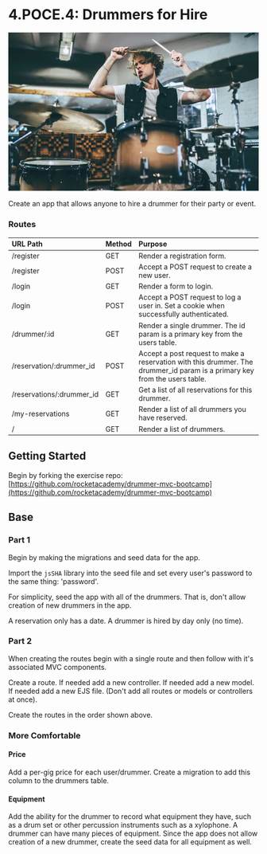 # 4.POCE.4: Drummers for Hire

![](../../.gitbook/assets/shutterstock_740713477.webp)

Create an app that allows anyone to hire a drummer for their party or event.

### Routes

| URL Path | Method | Purpose |
| :--- | :--- | :--- |
| /register | GET | Render a registration form. |
| /register | POST | Accept a POST request to create a new user. |
| /login | GET | Render a form to login. |
| /login | POST | Accept a POST request to log a user in. Set a cookie when successfully authenticated.  |
| /drummer/:id | GET | Render a single drummer. The id param is a primary key from the users table. |
| /reservation/:drummer\_id | POST | Accept a post request to make a reservation with this drummer. The drummer\_id param is a primary key from the users table. |
| /reservations/:drummer\_id | GET | Get a list of all reservations for this drummer. |
| /my-reservations | GET | Render a list of all drummers you have reserved. |
| / | GET | Render a list of drummers. |

## Getting Started

Begin by forking the exercise repo: [https://github.com/rocketacademy/drummer-mvc-bootcamp](https://github.com/rocketacademy/drummer-mvc-bootcamp)

## Base

### Part 1 

Begin by making the migrations and seed data for the app.

Import the `jsSHA` library into the seed file and set every user's password to the same thing: 'password'.

For simplicity, seed the app with all of the drummers. That is, don't allow creation of new drummers in the app.

A reservation only has a date. A drummer is hired by day only \(no time\).

### Part 2

When creating the routes begin with a single route and then follow with it's associated MVC components.

Create a route. If needed add a new controller. If needed add a new model. If needed add a new EJS file. \(Don't add all routes or models or controllers at once\).

Create the routes in the order shown above.

### More Comfortable

#### Price

Add a per-gig price for each user/drummer. Create a migration to add this column to the drummers table.

#### Equipment

Add the ability for the drummer to record what equipment they have, such as a drum set or other percussion instruments such as a xylophone. A drummer can have many pieces of equipment. Since the app does not allow creation of a new drummer, create the seed data for all equipment as well.



